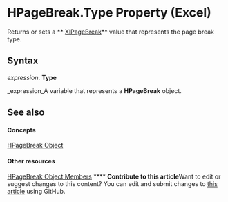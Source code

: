 
# HPageBreak.Type Property (Excel)

Returns or sets a  ** [XlPageBreak](8e8f88fd-d12d-077d-bf36-a9084771fa41.md)** value that represents the page break type.


## Syntax

 _expression_. **Type**

 _expression_A variable that represents a  **HPageBreak** object.


## See also


#### Concepts


 [HPageBreak Object](8fc96958-33ab-8251-f627-4769b5eab97f.md)
#### Other resources


 [HPageBreak Object Members](32b561ff-a0cf-142b-0a46-c622a42b6125.md)
****   **Contribute to this article**Want to edit or suggest changes to this content? You can edit and submit changes to  [this article](https://github.com/jhershey00/VBA_Excel_Test/OpenXMLCon/articles/89e57427-f319-e14d-16dc-04048c7cce35.md) using GitHub.


